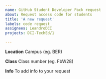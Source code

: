 ```yaml
---
name: GitHub Student Developer Pack request
about: Request access code for students
title: 'A new request'
labels: code request
assignees: LeandroDCI
projects: DCI-TechEd/1

---
```


**Location**
Campus (eg. BER)

**Class**
Class number (eg. FbW28)

**Info**
To add info to your request
